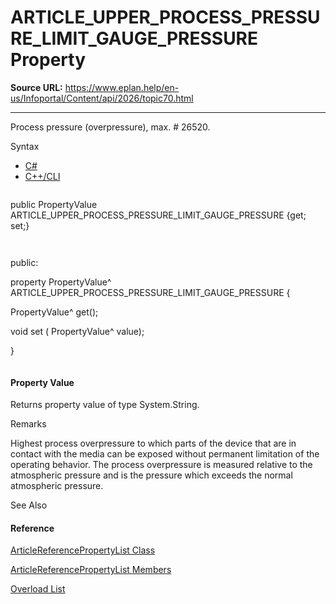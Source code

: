 # ARTICLE_UPPER_PROCESS_PRESSURE_LIMIT_GAUGE_PRESSURE Property

**Source URL:** https://www.eplan.help/en-us/Infoportal/Content/api/2026/topic70.html

---

Process pressure (overpressure), max. # 26520.

Syntax

- [C#](#i-syntax-CS)
- [C++/CLI](#i-syntax-CPP2005)

```
```
public PropertyValue ARTICLE_UPPER_PROCESS_PRESSURE_LIMIT_GAUGE_PRESSURE {get; set;}
```
```

```
```
public:
property PropertyValue^ ARTICLE_UPPER_PROCESS_PRESSURE_LIMIT_GAUGE_PRESSURE {
   PropertyValue^ get();
   void set (    PropertyValue^ value);
}
```
```

#### Property Value

Returns property value of type System.String.

Remarks

Highest process overpressure to which parts of the device that are in contact with the media can be exposed without permanent limitation of the operating behavior. The process overpressure is measured relative to the atmospheric pressure and is the pressure which exceeds the normal atmospheric pressure.



See Also

#### Reference

[ArticleReferencePropertyList Class](Eplan.EplApi.DataModelu~Eplan.EplApi.DataModel.ArticleReferencePropertyList.html)
  
[ArticleReferencePropertyList Members](Eplan.EplApi.DataModelu~Eplan.EplApi.DataModel.ArticleReferencePropertyList_members.html)
  
[Overload List](topic1776.html)